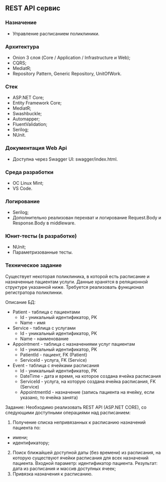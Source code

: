 ## REST API сервис 
### Назначение
* Управление расписанием поликлиники.
### Архитектура
* Onion 3 слоя (Core / Application / Infrastructure и Web);
* CQRS;
* MediatR;
* Repository Pattern, Generic Repository, UnitOfWork.
### Стек
* ASP.NET Core;
* Entity Framework Core;
* MediatR;
* Swashbuckle;
* Automapper;
* FluentValidation;
* Serilog;
* NUnit.
### Документация Web Api
* Доступна через Swagger UI: swagger/index.html.
### Среда разработки
* ОС Linux Mint;
* VS Code.
### Логирование
* Serilog;
* Дополнительно реализован перехват и логирование Request.Body и Response.Body в middleware.
### Юнит-тесты (в разработке)
* NUnit;
* Параметризованные тесты.
### Техническое задание
Существует некоторая поликлиника, в которой есть расписание и назначенные пациентам услуги. Данные хранятся в реляционной структуре указанной ниже. Требуется реализовать функционал регистратора поликлинки.

Описание БД:
* Patient - таблица с пациентами
  * Id - уникальный идентификатор, PK
  * Name - имя
* Service - таблица с услугами
  * Id - уникальный идентификатор, PK
  * Name - наименование
* Appointment - таблица с назначениями услуг пациентам
  * Id - уникальный идентификатор, PK
  * PatientId - пациент, FK (Patient)
  * ServiceId - услуга, FK (Service)
* Event - таблица с ячейками расписания
  * Id - уникальный идентификатор, PK
  * DateTime - дата и время, на которое создана ячейка расписания
  * ServiceId - услуга, на которую создана ячейка расписания, FK (Service)
  * AppointmentId - назначение (запись пациента на ячейку, если указано, то ячейка занята)

Задание:
Необходимо реализовать REST API (ASP.NET CORE), со следующими доступными операциями над расписанием:
1. Получение списка непривязанных к расписанию назначений пациента по:
  * имени;
  * идентификатору;
2. Поиск ближайшей доступной даты (без времени) из расписания, на которую существуют ячейки расписания для всех назначений пациента. Входной параметр: идентификатор пациента. Результат: дата из расписания и массив доступных ячеек;
3. Привязка назначения к расписанию.
